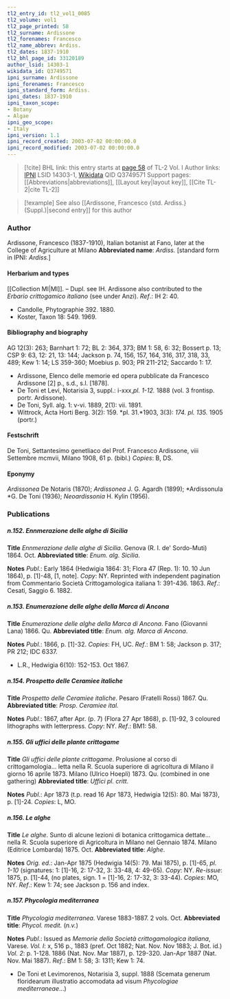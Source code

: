 ```yaml
---
tl2_entry_id: tl2_vol1_0085
tl2_volume: vol1
tl2_page_printed: 58
tl2_surname: Ardissone
tl2_forenames: Francesco
tl2_name_abbrev: Ardiss.
tl2_dates: 1837-1910
tl2_bhl_page_id: 33120189
author_lsid: 14303-1
wikidata_id: Q3749571
ipni_surname: Ardissone
ipni_forenames: Francesco
ipni_standard_form: Ardiss.
ipni_dates: 1837-1910
ipni_taxon_scope: 
- Botany
- Algae
ipni_geo_scope: 
- Italy
ipni_version: 1.1
ipni_record_created: 2003-07-02 00:00:00.0
ipni_record_modified: 2003-07-02 00:00:00.0
---
```


> [!cite] BHL link: this entry starts at [page 58](https://www.biodiversitylibrary.org/page/33120189) of TL-2 Vol. I
> Author links: [IPNI](https://www.ipni.org/a/14303-1) LSID 14303-1, [Wikidata](https://www.wikidata.org/wiki/Q3749571) QID Q3749571
> Support pages: [[Abbreviations|abbreviations]], [[Layout key|layout key]], [[Cite TL-2|cite TL-2]]

> [!example] See also [[Ardissone, Francesco {std. Ardiss.} (Suppl.)|second entry]] for this author

### Author

Ardissone, Francesco (1837-1910), Italian botanist at Fano, later at the College of Agriculture at Milano 
**Abbreviated name**: *Ardiss.* \[standard form in IPNI: *Ardiss.*\]

#### Herbarium and types

[[Collection MI|MI]]. – Dupl. see IH. Ardissone also contributed to the *Erbario crittogamico italiano* (see under Anzi).
*Ref*.: IH 2: 40.
- Candolle, Phytographie 392. 1880.
- Koster, Taxon 18: 549. 1969.

#### Bibliography and biography

AG 12(3): 263; Barnhart 1: 72; BL 2: 364, 373; BM 1: 58, 6: 32; Bossert p. 13; CSP 9: 63, 12: 21, 13: 144; Jackson p. 74, 156, 157, 164, 316, 317, 318, 33, 489; Kew 1: 14; LS 359-360; Moebius p. 903; PR 211-212; Saccardo 1: 17.
- Ardissone, Elenco delle memorie ed opera pubblicate da Francesco Ardissone \[2\] p., s.d., s.l. \[1878\].
- De Toni et Levi, Notarisia 3, suppl.: i-xxx,*pl. 1-12.* 1888 (vol. 3 frontisp. portr. Ardissone).
- De Toni, Syll. alg. 1: v-vi. 1889, 2(1): vii. 1891.
- Wittrock, Acta Horti Berg. 3(2): 159. *pl. 31.*1903, 3(3): *174. pl. 135.* 1905 (portr.)

#### Festschrift

De Toni, Settantesimo genetliaco del Prof. Francesco Ardissone, viii Settembre mcmvii, Milano 1908, 61 p. (bibl.) *Copies*: B, DS.

#### Eponymy

*Ardissonea* De Notaris (1870); *Ardissonea* J. G. Agardh (1899); *Ardissonula *G. De Toni (1936); *Neoardissonia* H. Kylin (1956).

### Publications

##### n.152. Ennmerazione delle alghe di Sicilia

**Title**
*Ennmerazione delle alghe di Sicilia*. Genova (R. I. de' Sordo-Muti) 1864. Oct.
**Abbreviated title**: *Enum. alg. Sicilia*.

**Notes**
*Publ*.: Early 1864 (Hedwigia 1864: 31; Flora 47 (Rep. 1): 10. 10 Jun 1864), p. \[1\]-48, \[1, note\]. *Copy*: NY. Reprinted with independent pagination from Commentario Società Crittogamologica italiana 1: 391-436. 1863.
*Ref*.: Cesati, Saggio 6. 1882.

##### n.153. Enumerazione delle alghe della Marca di Ancona

**Title**
*Enumerazione delle alghe della Marca di Ancona*. Fano (Giovanni Lana) 1866. Qu.
**Abbreviated title**: *Enum. alg. Marca di Ancona*.

**Notes**
*Publ*.: 1866, p. \[1\]-32. *Copies*: FH, UC.
*Ref*.: BM 1: 58; Jackson p. 317; PR 212; IDC 6337.
- L.R., Hedwigia 6(10): 152-153. Oct 1867.

##### n.154. Prospetto delle Ceramiee italiche

**Title**
*Prospetto delle Ceramiee italiche*. Pesaro (Fratelli Rossi) 1867. Qu.
**Abbreviated title**: *Prosp. Ceramiee ital.*

**Notes**
*Publ*.: 1867, after Apr. (p. 7) (Flora 27 Apr 1868), p. \[1\]-92, 3 coloured lithographs with letterpress. *Copy*: NY.
*Ref*.: BM1: 58.

##### n.155. Gli uffici delle plante crittogame

**Title**
*Gli uffici delle plante crittogame*. Prolusione al corso di crittogamologia... letta nella R. Scuola superiore di agricoltura di Milano il giorno 16 aprile 1873. Milano (Ulrico Hoepli) 1873. Qu. (combined in one gathering)
**Abbreviated title**: *Uffici pl. critt.*

**Notes**
*Publ*.: Apr 1873 (t.p. read 16 Apr 1873, Hedwigia 12(5): 80. Mai 1873), p. \[1\]-24.
*Copies*: L, MO.

##### n.156. Le alghe

**Title**
*Le alghe*. Sunto di alcune lezioni di botanica crittogamica dettate... nella R. Scuola superiore di Agricoltura in Milano nel Gennaio 1874. Milano (Editrice Lombarda) 1875. Oct.
**Abbreviated title**: *Alghe*.

**Notes**
*Orig. ed*.: Jan-Apr 1875 (Hedwigia 14(5): 79. Mai 1875), p. \[1\]-65, *pl. 1-10* (signatures: 1: \[1\]-16, 2: 17-32, 3: 33-48, 4: 49-65). *Copy*: NY.
*Re-issue*: 1875, p. \[1\]-44, (no plates, sign. 1 = \[1\]-16, 2: 17-32, 3: 33-44). *Copies*: MO, NY.
*Ref*.: Kew 1: 74; see Jackson p. 156 and index.

##### n.157. Phycologia mediterranea

**Title**
*Phycologia mediterranea*. Varese 1883-1887. 2 vols. Oct.
**Abbreviated title**: *Phycol. medit.* (*n.v.*)

**Notes**
*Publ*.: Issued as *Memorie della Società crittogamologica italiana*, Varese.
*Vol. I*: x, 516 p., 1883 (pref. Oct 1882; Nat. Nov. Nov 1883; J. Bot. id.) *Vol. 2*: p. 1-128. 1886 (Nat. Nov. Mar 1887), p. 129-320. Jan-Apr 1887 (Nat. Nov. Mai 1887).
*Ref*.: BM 1: 58; 3: 1311; Kew 1: 74.
- De Toni et Levimorenos, Notarisia 3, suppl. 1888 (Scemata generum floridearum illustratio accomodata ad visum *Phycologiae mediterraneae*...)

